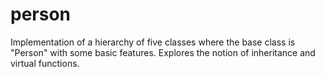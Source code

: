 # person
Implementation of a hierarchy of five classes where the base class is "Person" with some basic features. Explores the notion of inheritance and virtual functions.
